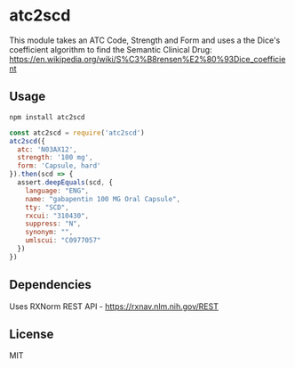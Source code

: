 # atc2scd

This module takes an ATC Code, Strength and Form and uses a the Dice's coefficient algorithm to find the Semantic Clinical Drug: https://en.wikipedia.org/wiki/S%C3%B8rensen%E2%80%93Dice_coefficient

## Usage

`npm install atc2scd`

``` js
const atc2scd = require('atc2scd')
atc2scd({
  atc: 'N03AX12',
  strength: '100 mg',
  form: 'Capsule, hard'
}).then(scd => {
  assert.deepEquals(scd, {
    language: "ENG",
    name: "gabapentin 100 MG Oral Capsule",
    tty: "SCD",
    rxcui: "310430",
    suppress: "N",
    synonym: "",
    umlscui: "C0977057"
  })
})
```

## Dependencies

Uses RXNorm REST API - https://rxnav.nlm.nih.gov/REST

## License 

MIT
